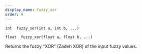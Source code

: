 ```yaml
---
display_name: fuzzy_xor
order: 9
---
```

`int  fuzzy_xor(int a, int b, ...)`

`float  fuzzy_xor(float a, float b, ...)`

Returns the fuzzy “XOR” (Zadeh XOR) of the input fuzzy values.

